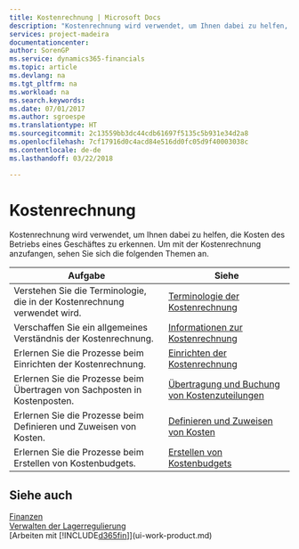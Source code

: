 ```yaml
---
title: Kostenrechnung | Microsoft Docs
description: "Kostenrechnung wird verwendet, um Ihnen dabei zu helfen, die Kosten des Betriebs eines Geschäftes zu erkennen. Um mit der Kostenrechnung anzufangen, sehen Sie sich die folgenden Themen an."
services: project-madeira
documentationcenter: 
author: SorenGP
ms.service: dynamics365-financials
ms.topic: article
ms.devlang: na
ms.tgt_pltfrm: na
ms.workload: na
ms.search.keywords: 
ms.date: 07/01/2017
ms.author: sgroespe
ms.translationtype: HT
ms.sourcegitcommit: 2c13559bb3dc44cdb61697f5135c5b931e34d2a8
ms.openlocfilehash: 7cf17916d0c4acd84e516dd0fc05d9f40003038c
ms.contentlocale: de-de
ms.lasthandoff: 03/22/2018

---
```

# <a name="accounting-for-costs"></a>Kostenrechnung
Kostenrechnung wird verwendet, um Ihnen dabei zu helfen, die Kosten des Betriebs eines Geschäftes zu erkennen. Um mit der Kostenrechnung anzufangen, sehen Sie sich die folgenden Themen an.  

|Aufgabe|Siehe|  
|--------|---------|  
|Verstehen Sie die Terminologie, die in der Kostenrechnung verwendet wird.|[Terminologie der Kostenrechnung](finance-terminology-in-cost-accounting.md)|  
|Verschaffen Sie ein allgemeines Verständnis der Kostenrechnung.|[Informationen zur Kostenrechnung](finance-about-cost-accounting.md)|  
|Erlernen Sie die Prozesse beim Einrichten der Kostenrechnung.|[Einrichten der Kostenrechnung](finance-set-up-cost-accounting.md)|  
|Erlernen Sie die Prozesse beim Übertragen von Sachposten in Kostenposten.|[Übertragung und Buchung von Kostenzuteilungen](finance-transfer-and-post-cost-entries.md)|  
|Erlernen Sie die Prozesse beim Definieren und Zuweisen von Kosten.|[Definieren und Zuweisen von Kosten](finance-define-and-allocate-costs.md)|  
|Erlernen Sie die Prozesse beim Erstellen von Kostenbudgets.|[Erstellen von Kostenbudgets](finance-create-cost-budgets.md)|  

## <a name="see-also"></a>Siehe auch  
[Finanzen](finance.md)  
[Verwalten der Lagerregulierung](finance-manage-inventory-costs.md)  
[Arbeiten mit [!INCLUDE[d365fin](includes/d365fin_md.md)]](ui-work-product.md)

